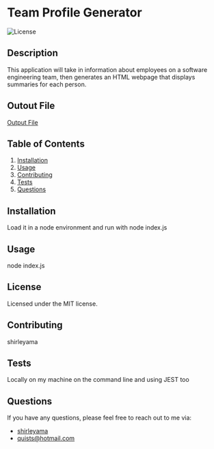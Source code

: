 # Team Profile Generator

![License](https://img.shields.io/badge/license-MIT-blue.svg)

## Description

This application will take in information about employees on a software engineering team, then generates an HTML webpage that displays summaries for each person.

## Outout File

[Output File](https://github.com/shirleyama/team-profile-generator/blob/main/output/team.html)

## Table of Contents

1. [Installation](#installation)
2. [Usage](#usage)
3. [Contributing](#contributing)
4. [Tests](#tests)
5. [Questions](#questions)

## Installation

Load it in a node environment and run with node index.js

## Usage

node index.js

## License

Licensed under the MIT license.

## Contributing

shirleyama

## Tests

Locally on my machine on the command line and using JEST too

## Questions

If you have any questions, please feel free to reach out to me via:

- [shirleyama](https://github.com/shirleyama)
- [quists@hotmail.com](mailto:quists@hotmail.com)
